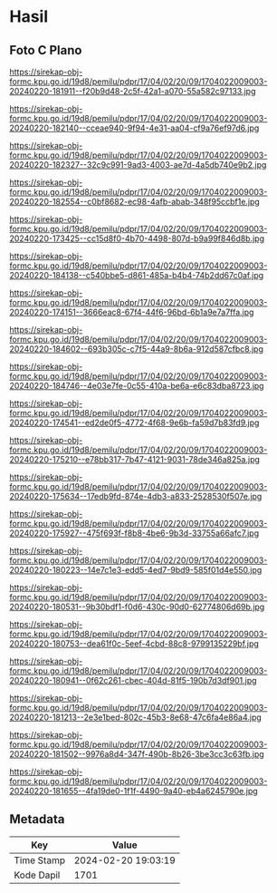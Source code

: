 # Hasil

## Foto C Plano

https://sirekap-obj-formc.kpu.go.id/19d8/pemilu/pdpr/17/04/02/20/09/1704022009003-20240220-181911--f20b9d48-2c5f-42a1-a070-55a582c97133.jpg

https://sirekap-obj-formc.kpu.go.id/19d8/pemilu/pdpr/17/04/02/20/09/1704022009003-20240220-182140--cceae940-9f94-4e31-aa04-cf9a76ef97d6.jpg

https://sirekap-obj-formc.kpu.go.id/19d8/pemilu/pdpr/17/04/02/20/09/1704022009003-20240220-182327--32c9c991-9ad3-4003-ae7d-4a5db740e9b2.jpg

https://sirekap-obj-formc.kpu.go.id/19d8/pemilu/pdpr/17/04/02/20/09/1704022009003-20240220-182554--c0bf8682-ec98-4afb-abab-348f95ccbf1e.jpg

https://sirekap-obj-formc.kpu.go.id/19d8/pemilu/pdpr/17/04/02/20/09/1704022009003-20240220-173425--cc15d8f0-4b70-4498-807d-b9a99f846d8b.jpg

https://sirekap-obj-formc.kpu.go.id/19d8/pemilu/pdpr/17/04/02/20/09/1704022009003-20240220-184138--c540bbe5-d861-485a-b4b4-74b2dd67c0af.jpg

https://sirekap-obj-formc.kpu.go.id/19d8/pemilu/pdpr/17/04/02/20/09/1704022009003-20240220-174151--3666eac8-67f4-44f6-96bd-6b1a9e7a7ffa.jpg

https://sirekap-obj-formc.kpu.go.id/19d8/pemilu/pdpr/17/04/02/20/09/1704022009003-20240220-184602--693b305c-c7f5-44a9-8b6a-912d587cfbc8.jpg

https://sirekap-obj-formc.kpu.go.id/19d8/pemilu/pdpr/17/04/02/20/09/1704022009003-20240220-184746--4e03e7fe-0c55-410a-be6a-e6c83dba8723.jpg

https://sirekap-obj-formc.kpu.go.id/19d8/pemilu/pdpr/17/04/02/20/09/1704022009003-20240220-174541--ed2de0f5-4772-4f68-9e6b-fa59d7b83fd9.jpg

https://sirekap-obj-formc.kpu.go.id/19d8/pemilu/pdpr/17/04/02/20/09/1704022009003-20240220-175210--e78bb317-7b47-4121-9031-78de346a825a.jpg

https://sirekap-obj-formc.kpu.go.id/19d8/pemilu/pdpr/17/04/02/20/09/1704022009003-20240220-175634--17edb9fd-874e-4db3-a833-2528530f507e.jpg

https://sirekap-obj-formc.kpu.go.id/19d8/pemilu/pdpr/17/04/02/20/09/1704022009003-20240220-175927--475f693f-f8b8-4be6-9b3d-33755a66afc7.jpg

https://sirekap-obj-formc.kpu.go.id/19d8/pemilu/pdpr/17/04/02/20/09/1704022009003-20240220-180223--14e7c1e3-edd5-4ed7-9bd9-585f01d4e550.jpg

https://sirekap-obj-formc.kpu.go.id/19d8/pemilu/pdpr/17/04/02/20/09/1704022009003-20240220-180531--9b30bdf1-f0d6-430c-90d0-62774806d69b.jpg

https://sirekap-obj-formc.kpu.go.id/19d8/pemilu/pdpr/17/04/02/20/09/1704022009003-20240220-180753--dea61f0c-5eef-4cbd-88c8-9799135229bf.jpg

https://sirekap-obj-formc.kpu.go.id/19d8/pemilu/pdpr/17/04/02/20/09/1704022009003-20240220-180941--0f62c261-cbec-404d-81f5-190b7d3df901.jpg

https://sirekap-obj-formc.kpu.go.id/19d8/pemilu/pdpr/17/04/02/20/09/1704022009003-20240220-181213--2e3e1bed-802c-45b3-8e68-47c6fa4e86a4.jpg

https://sirekap-obj-formc.kpu.go.id/19d8/pemilu/pdpr/17/04/02/20/09/1704022009003-20240220-181502--9976a8d4-347f-490b-8b26-3be3cc3c63fb.jpg

https://sirekap-obj-formc.kpu.go.id/19d8/pemilu/pdpr/17/04/02/20/09/1704022009003-20240220-181655--4fa19de0-1f1f-4490-9a40-eb4a6245790e.jpg


## Metadata

| Key        | Value               |
| ---------- | ------------------- |
| Time Stamp | 2024-02-20 19:03:19 |
| Kode Dapil | 1701                |



